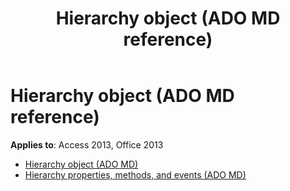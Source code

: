 ﻿---
title: Hierarchy object (ADO MD reference)
TOCTitle: Hierarchy object (ADO MD)
ms:assetid: 0c849ee3-4b3f-4bfa-87e9-c9466881aca1
ms:mtpsurl: https://msdn.microsoft.com/library/JJ248848(v=office.15)
ms:contentKeyID: 48543194
ms.date: 09/18/2015
mtps_version: v=office.15
---

# Hierarchy object (ADO MD reference)

**Applies to**: Access 2013, Office 2013

- [Hierarchy object (ADO MD)](hierarchy-object-ado-md.md)
- [Hierarchy properties, methods, and events (ADO MD)](hierarchy-properties-methods-and-events-ado-md.md)

